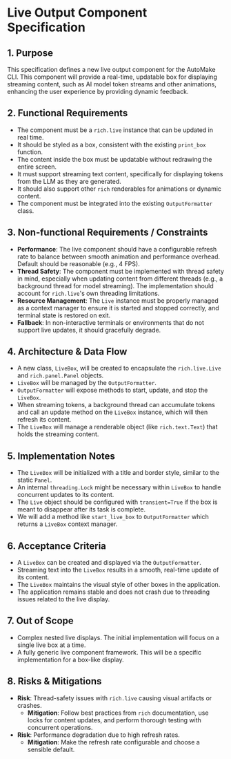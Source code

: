 # Live Output Component Specification

## 1. Purpose
This specification defines a new live output component for the AutoMake CLI. This component will provide a real-time, updatable box for displaying streaming content, such as AI model token streams and other animations, enhancing the user experience by providing dynamic feedback.

## 2. Functional Requirements
- The component must be a `rich.live` instance that can be updated in real time.
- It should be styled as a box, consistent with the existing `print_box` function.
- The content inside the box must be updatable without redrawing the entire screen.
- It must support streaming text content, specifically for displaying tokens from the LLM as they are generated.
- It should also support other `rich` renderables for animations or dynamic content.
- The component must be integrated into the existing `OutputFormatter` class.

## 3. Non-functional Requirements / Constraints
- **Performance**: The live component should have a configurable refresh rate to balance between smooth animation and performance overhead. Default should be reasonable (e.g., 4 FPS).
- **Thread Safety**: The component must be implemented with thread safety in mind, especially when updating content from different threads (e.g., a background thread for model streaming). The implementation should account for `rich.live`'s own threading limitations.
- **Resource Management**: The `Live` instance must be properly managed as a context manager to ensure it is started and stopped correctly, and terminal state is restored on exit.
- **Fallback**: In non-interactive terminals or environments that do not support live updates, it should gracefully degrade.

## 4. Architecture & Data Flow
- A new class, `LiveBox`, will be created to encapsulate the `rich.live.Live` and `rich.panel.Panel` objects.
- `LiveBox` will be managed by the `OutputFormatter`.
- `OutputFormatter` will expose methods to start, update, and stop the `LiveBox`.
- When streaming tokens, a background thread can accumulate tokens and call an update method on the `LiveBox` instance, which will then refresh its content.
- The `LiveBox` will manage a renderable object (like `rich.text.Text`) that holds the streaming content.

## 5. Implementation Notes
- The `LiveBox` will be initialized with a title and border style, similar to the static `Panel`.
- An internal `threading.Lock` might be necessary within `LiveBox` to handle concurrent updates to its content.
- The `Live` object should be configured with `transient=True` if the box is meant to disappear after its task is complete.
- We will add a method like `start_live_box` to `OutputFormatter` which returns a `LiveBox` context manager.

## 6. Acceptance Criteria
- A `LiveBox` can be created and displayed via the `OutputFormatter`.
- Streaming text into the `LiveBox` results in a smooth, real-time update of its content.
- The `LiveBox` maintains the visual style of other boxes in the application.
- The application remains stable and does not crash due to threading issues related to the live display.

## 7. Out of Scope
- Complex nested live displays. The initial implementation will focus on a single live box at a time.
- A fully generic live component framework. This will be a specific implementation for a box-like display.

## 8. Risks & Mitigations
- **Risk**: Thread-safety issues with `rich.live` causing visual artifacts or crashes.
  - **Mitigation**: Follow best practices from `rich` documentation, use locks for content updates, and perform thorough testing with concurrent operations.
- **Risk**: Performance degradation due to high refresh rates.
  - **Mitigation**: Make the refresh rate configurable and choose a sensible default.
